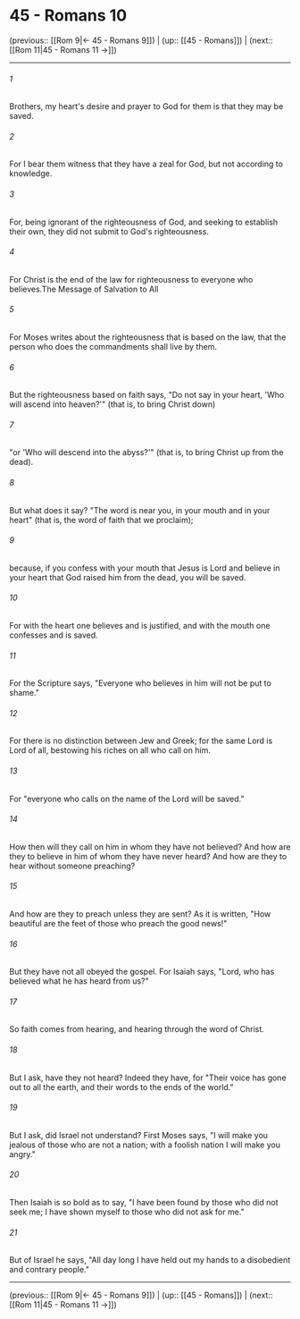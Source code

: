 # 45 - Romans 10

(previous:: [[Rom 9|← 45 - Romans 9]]) | (up:: [[45 - Romans]]) | (next:: [[Rom 11|45 - Romans 11 →]])

***


###### 1 
Brothers, my heart's desire and prayer to God for them is that they may be saved. 

###### 2 
For I bear them witness that they have a zeal for God, but not according to knowledge. 

###### 3 
For, being ignorant of the righteousness of God, and seeking to establish their own, they did not submit to God's righteousness. 

###### 4 
For Christ is the end of the law for righteousness to everyone who believes.The Message of Salvation to All 

###### 5 
For Moses writes about the righteousness that is based on the law, that the person who does the commandments shall live by them. 

###### 6 
But the righteousness based on faith says, "Do not say in your heart, 'Who will ascend into heaven?'" (that is, to bring Christ down) 

###### 7 
"or 'Who will descend into the abyss?'" (that is, to bring Christ up from the dead). 

###### 8 
But what does it say? "The word is near you, in your mouth and in your heart" (that is, the word of faith that we proclaim); 

###### 9 
because, if you confess with your mouth that Jesus is Lord and believe in your heart that God raised him from the dead, you will be saved. 

###### 10 
For with the heart one believes and is justified, and with the mouth one confesses and is saved. 

###### 11 
For the Scripture says, "Everyone who believes in him will not be put to shame." 

###### 12 
For there is no distinction between Jew and Greek; for the same Lord is Lord of all, bestowing his riches on all who call on him. 

###### 13 
For "everyone who calls on the name of the Lord will be saved." 

###### 14 
How then will they call on him in whom they have not believed? And how are they to believe in him of whom they have never heard? And how are they to hear without someone preaching? 

###### 15 
And how are they to preach unless they are sent? As it is written, "How beautiful are the feet of those who preach the good news!" 

###### 16 
But they have not all obeyed the gospel. For Isaiah says, "Lord, who has believed what he has heard from us?" 

###### 17 
So faith comes from hearing, and hearing through the word of Christ. 

###### 18 
But I ask, have they not heard? Indeed they have, for "Their voice has gone out to all the earth, and their words to the ends of the world." 

###### 19 
But I ask, did Israel not understand? First Moses says, "I will make you jealous of those who are not a nation; with a foolish nation I will make you angry." 

###### 20 
Then Isaiah is so bold as to say, "I have been found by those who did not seek me; I have shown myself to those who did not ask for me." 

###### 21 
But of Israel he says, "All day long I have held out my hands to a disobedient and contrary people."

***

(previous:: [[Rom 9|← 45 - Romans 9]]) | (up:: [[45 - Romans]]) | (next:: [[Rom 11|45 - Romans 11 →]])
